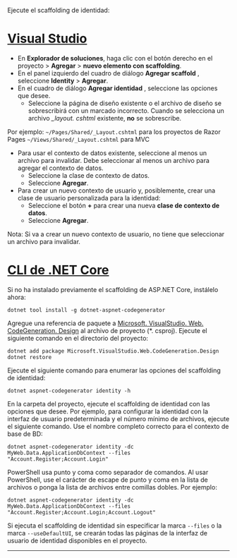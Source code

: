 Ejecute el scaffolding de identidad:

# <a name="visual-studiotabvisual-studio"></a>[Visual Studio](#tab/visual-studio)

* En **Explorador de soluciones**, haga clic con el botón derecho en el proyecto > **Agregar** > **nuevo elemento con scaffolding**.
* En el panel izquierdo del cuadro de diálogo **Agregar scaffold** , seleccione **Identity** > **Agregar**.
* En el cuadro de diálogo **Agregar identidad** , seleccione las opciones que desee.
  * Seleccione la página de diseño existente o el archivo de diseño se sobrescribirá con un marcado incorrecto. Cuando se selecciona un archivo *\_layout. cshtml* existente, **no** se sobrescribe.

 Por ejemplo: `~/Pages/Shared/_Layout.cshtml` para los proyectos de Razor Pages `~/Views/Shared/_Layout.cshtml` para MVC
* Para usar el contexto de datos existente, seleccione al menos un archivo para invalidar. Debe seleccionar al menos un archivo para agregar el contexto de datos.
  * Seleccione la clase de contexto de datos.
  * Seleccione **Agregar**.
* Para crear un nuevo contexto de usuario y, posiblemente, crear una clase de usuario personalizada para la identidad:
  * Seleccione el botón **+** para crear una nueva **clase de contexto de datos**.
  * Seleccione **Agregar**.

Nota: Si va a crear un nuevo contexto de usuario, no tiene que seleccionar un archivo para invalidar.

# <a name="net-core-clitabnetcore-cli"></a>[CLI de .NET Core](#tab/netcore-cli)

Si no ha instalado previamente el scaffolding de ASP.NET Core, instálelo ahora:

```dotnetcli
dotnet tool install -g dotnet-aspnet-codegenerator
```

Agregue una referencia de paquete a [Microsoft. VisualStudio. Web. CodeGeneration. Design](https://www.nuget.org/packages/Microsoft.VisualStudio.Web.CodeGeneration.Design/) al archivo de proyecto (\*. csproj). Ejecute el siguiente comando en el directorio del proyecto:

```dotnetcli
dotnet add package Microsoft.VisualStudio.Web.CodeGeneration.Design
dotnet restore
```

Ejecute el siguiente comando para enumerar las opciones del scaffolding de identidad:

```dotnetcli
dotnet aspnet-codegenerator identity -h
```

En la carpeta del proyecto, ejecute el scaffolding de identidad con las opciones que desee. Por ejemplo, para configurar la identidad con la interfaz de usuario predeterminada y el número mínimo de archivos, ejecute el siguiente comando. Use el nombre completo correcto para el contexto de base de BD:

```dotnetcli
dotnet aspnet-codegenerator identity -dc MyWeb.Data.ApplicationDbContext --files "Account.Register;Account.Login"
```

PowerShell usa punto y coma como separador de comandos. Al usar PowerShell, use el carácter de escape de punto y coma en la lista de archivos o ponga la lista de archivos entre comillas dobles. Por ejemplo:

```dotnetcli
dotnet aspnet-codegenerator identity -dc MyWeb.Data.ApplicationDbContext --files "Account.Register;Account.Login;Account.Logout"
```

Si ejecuta el scaffolding de identidad sin especificar la marca `--files` o la marca `--useDefaultUI`, se crearán todas las páginas de la interfaz de usuario de identidad disponibles en el proyecto.

---
